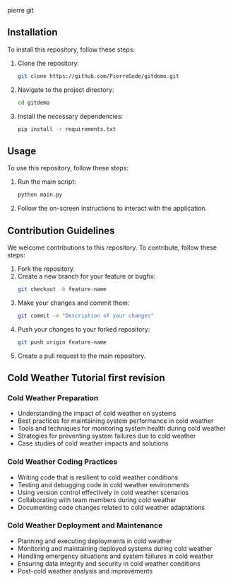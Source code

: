 pierre git

## Installation

To install this repository, follow these steps:

1. Clone the repository:
   ```sh
   git clone https://github.com/PierreGode/gitdemo.git
   ```
2. Navigate to the project directory:
   ```sh
   cd gitdemo
   ```
3. Install the necessary dependencies:
   ```sh
   pip install -r requirements.txt
   ```

## Usage

To use this repository, follow these steps:

1. Run the main script:
   ```sh
   python main.py
   ```
2. Follow the on-screen instructions to interact with the application.

## Contribution Guidelines

We welcome contributions to this repository. To contribute, follow these steps:

1. Fork the repository.
2. Create a new branch for your feature or bugfix:
   ```sh
   git checkout -b feature-name
   ```
3. Make your changes and commit them:
   ```sh
   git commit -m "Description of your changes"
   ```
4. Push your changes to your forked repository:
   ```sh
   git push origin feature-name
   ```
5. Create a pull request to the main repository.

## Cold Weather Tutorial first revision

### Cold Weather Preparation

* Understanding the impact of cold weather on systems
* Best practices for maintaining system performance in cold weather
* Tools and techniques for monitoring system health during cold weather
* Strategies for preventing system failures due to cold weather
* Case studies of cold weather impacts and solutions

### Cold Weather Coding Practices

* Writing code that is resilient to cold weather conditions
* Testing and debugging code in cold weather environments
* Using version control effectively in cold weather scenarios
* Collaborating with team members during cold weather
* Documenting code changes related to cold weather adaptations

### Cold Weather Deployment and Maintenance

* Planning and executing deployments in cold weather
* Monitoring and maintaining deployed systems during cold weather
* Handling emergency situations and system failures in cold weather
* Ensuring data integrity and security in cold weather conditions
* Post-cold weather analysis and improvements
